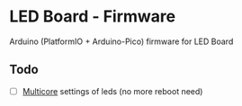 # LED Board - Firmware

Arduino (PlatformIO + Arduino-Pico) firmware for LED Board 

## Todo

- [ ] [Multicore](https://arduino-pico.readthedocs.io/en/latest/multicore.html) settings of leds (no more reboot need)
